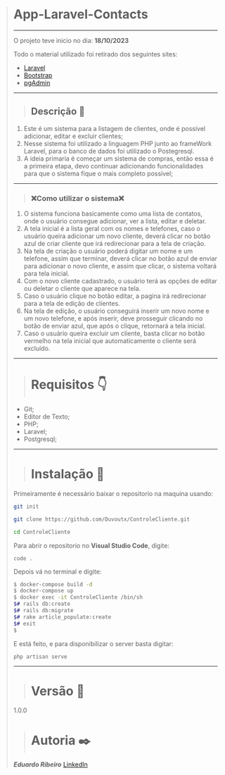 ># App-Laravel-Contacts
>---
>O projeto teve inicio no dia: **18/10/2023**
>
>Todo o material utilizado foi retirado dos seguintes sites:
>* [Laravel](https://laravel.com/docs/10.x)
>* [Bootstrap](https://getbootstrap.com/)
>* [pgAdmin](https://www.pgadmin.org/)
>---
>>## Descrição :page_facing_up:
>
> 1. Este é um sistema para a listagem de clientes, onde é possível adicionar, editar e excluir clientes;
> 2. Nesse sistema foi utilizado a linguagem PHP junto ao frameWork Laravel, para o banco de dados foi utilizado o Postegresql.
> 3. A ideia primaria é começar um sistema de compras, então essa é a primeira etapa, devo continuar adicionando funcionalidades para que o sistema fique o mais completo possível;
>----
>>  ### :x:Como utilizar o sistema:x: 
>
> 1. O sistema funciona basicamente como uma lista de contatos, onde o usuário consegue adicionar, ver a lista, editar e deletar.
> 2. A tela inicial é a lista geral com os nomes e telefones, caso o usuário queira adicionar um novo cliente, deverá clicar no botão azul de criar cliente que irá redirecionar para a tela de criação.
> 3. Na tela de criação o usuário poderá digitar um nome e um telefone, assim que terminar, deverá clicar no botão azul de enviar para adicionar o novo cliente, e assim que clicar, o sistema voltará para tela inicial.
> 4. Com o novo cliente cadastrado, o usuário terá as opções de editar ou deletar o cliente que aparece na tela.
> 5. Caso o usuário clique no botão editar, a pagina irá redirecionar para a tela de edição de clientes.
> 6. Na tela de edição, o usuário conseguirá inserir um novo nome e um novo telefone, e após inserir, deve prosseguir clicando no botão de enviar azul, que após o clique, retornará a tela inicial.
> 7. Caso o usuário queira excluir um cliente, basta clicar no botão vermelho na tela inicial que automaticamente o cliente será excluído.
>---
>># Requisitos :point_down:
>- Git;
>- Editor de Texto;
>- PHP;
>- Laravel;
>- Postgresql;
>----
>># Instalação :hammer:
>Primeiramente é necessário baixar o repositorio na maquina usando:
>```bash
>git init
>
>git clone https://github.com/Duvoutx/ControleCliente.git
>
>cd ControleCliente
>
>```
>Para abrir o repositorio no __Visual Studio Code__, digite:
>
>`code .`
>
>Depois vá no terminal e digite:
>```bash
>$ docker-compose build -d
>$ docker-compose up
>$ docker exec -it ControleCliente /bin/sh
>$# rails db:create
>$# rails db:migrate
>$# rake article_populate:create
>$# exit
>$
>```
>
>E está feito, e para disponibilizar o server basta digitar:
>
>```
>php artisan serve
>```
>---
>># Versão :pencil:
>1.0.0
>># Autoria  :black_nib:
>___Eduardo Ribeiro___  [LinkedIn](www.linkedin.com/in/eduardo-ribeiro-santana-9271a4214)
>